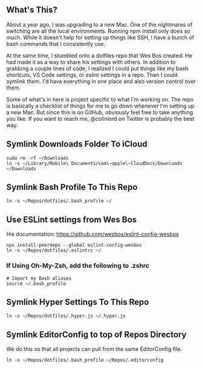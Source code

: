 ## What's This?

About a year ago, I was upgrading to a new Mac. One of the nightmares of switching are all the local environments. Running npm install only does so much. While it doesn't help for setting up things like SSH, I have a bunch of bash commands that I consistently use.

At the same time, I stumbled onto a dotfiles repo that Wes Bos created. He had made it as a way to share his settings with others. In addition to grabbing a couple lines of code, I realized I could put things like my bash shortcuts, VS Code settings, or eslint settings in a repo. Then I could symlink them. I'd have everything in one place and also version control over them.

Some of what's in here is project specific to what I'm working on. The repo is basically a checklist of things for me to go down whenever I'm setting up a new Mac. But since this is on GitHub, obviously feel free to take anything you like. If you want to reach me, @colinlord on Twitter is probably the best way.

## Symlink Downloads Folder To iCloud

```
sudo rm -rf ~/Downloads
ln -s ~/Library/Mobile\ Documents/com\~apple\~CloudDocs/Downloads ~/Downloads
```

## Symlink Bash Profile To This Repo

```
ln -s ~/Repos/dotfiles/.bash_profile ~/
```

## Use ESLint settings from Wes Bos

His documentation: https://github.com/wesbos/eslint-config-wesbos

```
npx install-peerdeps --global eslint-config-wesbos
ln -s ~/Repos/dotfiles/.eslintrc ~/
```

### If Using Oh-My-Zsh, add the following to .zshrc

```
# Import my Bash aliases
source ~/.bash_profile
```

## Symlink Hyper Settings To This Repo

```
ln -s ~/Repos/dotfiles/.hyper.js ~/.hyper.js
```

## Symlink EditorConfig to top of Repos Directory

We do this so that all projects can pull from the same EditorConfig file.

```
ln -s ~/Repos/dotfiles/.bash_profile ~/Repos/.editorconfig
```
